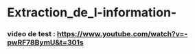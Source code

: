 # Extraction_de_l-information-
### video de test : https://www.youtube.com/watch?v=-pwRF78BymU&t=301s
